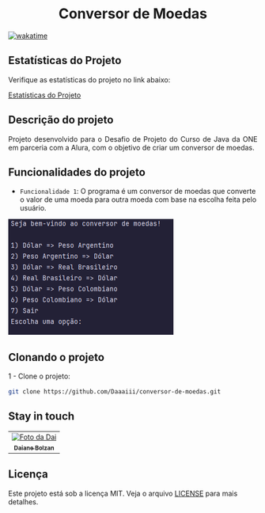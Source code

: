 <h1 align="center"> Conversor de Moedas </h1>

[![wakatime](https://wakatime.com/badge/github/Daaaiii/conversor-de-moedas.svg)](https://wakatime.com/badge/github/Daaaiii/conversor-de-moedas)

## Estatísticas do Projeto
Verifique as estatísticas do projeto no link abaixo:

[Estatísticas do Projeto](https://wakatime.com/@Daaaiii/projects/ijtjnsnpos?start=2024-05-14&end=2024-05-14)

## Descrição do projeto

<p align="justify">
  Projeto desenvolvido para o Desafio de Projeto do Curso de Java da ONE em parceria com a Alura, com o objetivo de criar um conversor de moedas.


## Funcionalidades do projeto

- `Funcionalidade 1`: O programa é um conversor de moedas que converte o valor de uma moeda para outra moeda com base na escolha feita pelo usuário.

![img.png](img.png)


## Clonando o projeto

1 - Clone o projeto:

```bash
git clone https://github.com/Daaaiii/conversor-de-moedas.git
```

## Stay in touch

<table>
  <tr>
    <td align="center">
      <a href="https://www.linkedin.com/in/daiane-deponti-bolzan/">
        <img src="https://github.com/Daaaiii.png" width="100px;" alt="Foto da Dai"/><br>
        <sub>
          <b>Daiane Bolzan</b>
        </sub>
      </a>
    </td>
  </tr>
</table>

## Licença

Este projeto está sob a licença MIT. Veja o arquivo [LICENSE](LICENSE.md) para mais detalhes.